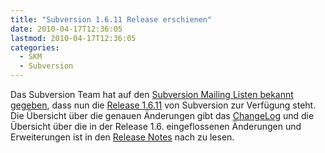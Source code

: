 ```yaml
---
title: "Subversion 1.6.11 Release erschienen"
date: 2010-04-17T12:36:05
lastmod: 2010-04-17T12:36:05
categories:
  - SKM
  - Subversion
---
```

Das Subversion Team hat auf den <a href="http://svn.haxx.se/dev/archive-2010-04/0434.shtml">Subversion Mailing Listen bekannt gegeben</a>, dass nun die <a href="http://subversion.apache.org/docs/release-notes/1.6.html">Release 1.6.11</a> von Subversion zur Verfügung steht. Die Übersicht über die genauen Änderungen gibt das <a href="http://svn.apache.org/repos/asf/subversion/tags/1.6.11/CHANGES">ChangeLog</a> und die Übersicht über die in der Release 1.6. eingeflossenen Änderungen und Erweiterungen ist in den <a href="http://subversion.apache.org/docs/release-notes/1.6.html">Release Notes</a> nach zu lesen.
